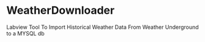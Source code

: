 WeatherDownloader
=================

Labview Tool To Import Historical Weather Data From Weather Underground to a MYSQL db
